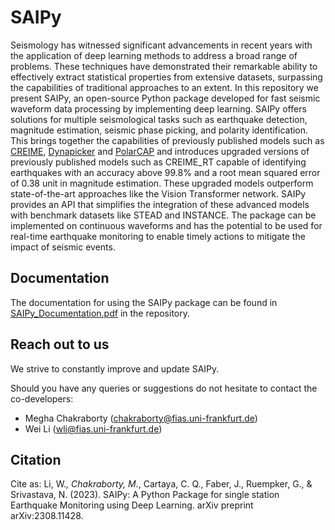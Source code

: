 # SAIPy
Seismology has witnessed significant advancements in recent years with the application of deep learning methods to address a broad range of problems. These techniques have demonstrated their remarkable ability to effectively extract statistical properties from extensive datasets, surpassing the capabilities of traditional approaches to an extent. In this repository we present SAIPy, an open-source Python package developed for fast seismic waveform data processing by implementing deep learning. SAIPy offers solutions for multiple seismological tasks such as earthquake detection, magnitude estimation, seismic phase picking, and polarity identification. This brings together the capabilities of previously published models such as [CREIME](https://agupubs.onlinelibrary.wiley.com/doi/full/10.1029/2022JB024595), [Dynapicker](https://arxiv.org/abs/2211.09539v1?trk=public_post_main-feed-card_feed-article-content) and [PolarCAP](https://www.sciencedirect.com/science/article/pii/S2666544122000247) and introduces upgraded versions of previously published models such as CREIME_RT capable of identifying earthquakes with an accuracy above 99.8% and a root mean squared error of 0.38 unit in magnitude estimation. These upgraded models outperform state-of-the-art approaches like the Vision Transformer network. SAIPy provides an API that simplifies the integration of these advanced models with benchmark datasets like STEAD and INSTANCE. The package can be implemented on continuous waveforms and has the potential to be used for real-time earthquake monitoring to enable timely actions to mitigate the impact of seismic events.

## Documentation
The documentation for using the SAIPy package can be found in [SAIPy_Documentation.pdf](https://github.com/srivastavaresearchgroup/SAIPy/blob/main/SAIPy_Documentation.pdf) in the repository.

## Reach out to us
We strive to constantly improve and update SAIPy.

Should you have any queries or suggestions do not hesitate to contact the co-developers:
* Megha Chakraborty (chakraborty@fias.uni-frankfurt.de)
* Wei Li (wli@fias.uni-frankfurt.de)

## Citation
Cite as:
Li, W.*, Chakraborty, M.*, Cartaya, C. Q., Faber, J., Ruempker, G., & Srivastava, N. (2023). SAIPy: A Python Package for single station Earthquake Monitoring using Deep Learning. arXiv preprint arXiv:2308.11428.
